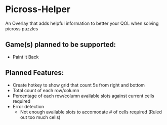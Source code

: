 # Picross-Helper
An Overlay that adds helpful information to better your QOL when solving picross puzzles

## Game(s) planned to be supported:
- Paint it Back

## Planned Features:
- Create hotkey to show grid that count 5s from right and bottom
- Total count of each row/column
- Percentage of each row/column available slots against current cells required
- Error detection
	- Not enough available slots to accomodate # of cells required (Ruled out too much cells)
